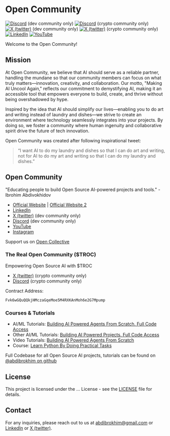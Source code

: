 # Open Community

[![Discord](https://camo.githubusercontent.com/ec5d39ab0ea8e734562352ef135e2937a2526002b90e9a432d0cb29c695b5c1d/68747470733a2f2f696d672e736869656c64732e696f2f62616467652f446973636f72642d4a6f696e2532306f75722532307365727665722d3538363546323f7374796c653d666f722d7468652d6261646765266c6f676f3d646973636f7264266c6f676f436f6c6f723d7768697465)](discord.gg/nhDV2kJD) (dev community only)
[![Discord](https://camo.githubusercontent.com/ec5d39ab0ea8e734562352ef135e2937a2526002b90e9a432d0cb29c695b5c1d/68747470733a2f2f696d672e736869656c64732e696f2f62616467652f446973636f72642d4a6f696e2532306f75722532307365727665722d3538363546323f7374796c653d666f722d7468652d6261646765266c6f676f3d646973636f7264266c6f676f436f6c6f723d7768697465)](https://discord.gg/WdgS8jU98w) (crypto community only)
[![X (twitter)](https://camo.githubusercontent.com/527cd512620074e605797b2bb8d9cc4cf6077dcfdfcc8593ea8ac2cadc5fcb19/68747470733a2f2f696d672e736869656c64732e696f2f62616467652f582e636f6d2d466f6c6c6f772d3144413146323f7374796c653d666f722d7468652d6261646765266c6f676f3d78266c6f676f436f6c6f723d7768697465)](https://x.com/xxopencommunity) (dev community only)
[![X (twitter)](https://camo.githubusercontent.com/527cd512620074e605797b2bb8d9cc4cf6077dcfdfcc8593ea8ac2cadc5fcb19/68747470733a2f2f696d672e736869656c64732e696f2f62616467652f582e636f6d2d466f6c6c6f772d3144413146323f7374796c653d666f722d7468652d6261646765266c6f676f3d78266c6f676f436f6c6f723d7768697465)](https://x.com/xopencommunity) (crypto community only)
[![LinkedIn](https://camo.githubusercontent.com/e0b5da352ded24c34c027e1826bc2c4d780976b2bdabca57eff4ca185ff7ba56/68747470733a2f2f696d672e736869656c64732e696f2f62616467652f4c696e6b6564496e2d436f6e6e6563742d626c75653f7374796c653d666f722d7468652d6261646765266c6f676f3d6c696e6b6564696e266c6f676f436f6c6f723d7768697465)](https://linkedin.com/company/opencommunity)
[![YouTube](https://camo.githubusercontent.com/aafea284ffcbb063291ec2cc2803493982e65fa18967a211c5b5c689170c217b/68747470733a2f2f696d672e736869656c64732e696f2f62616467652f596f75547562652d5375627363726962652d7265643f7374796c653d666f722d7468652d6261646765266c6f676f3d796f7574756265266c6f676f436f6c6f723d7768697465)](https://youtube.com/@theopencommunity)

Welcome to the Open Community!

## Mission
At Open Community, we believe that AI should serve as a reliable partner, handling the mundane so that our community members can focus on what truly matters—innovation, creativity, and collaboration. Our motto, "Making AI Uncool Again," reflects our commitment to demystifying AI, making it an accessible tool that empowers everyone to build, create, and thrive without being overshadowed by hype.

Inspired by the idea that AI should simplify our lives—enabling you to do art and writing instead of laundry and dishes—we strive to create an environment where technology seamlessly integrates into your projects. By doing so, we foster a community where human ingenuity and collaborative spirit drive the future of tech innovation.

Open Community was created after following inspirational tweet:

> “I want AI to do my laundry and dishes so that I can do art and writing, not for AI to do my art and writing so that I can do my laundry and dishes.”

## Open Community

"Educating people to build Open Source AI-powered projects and tools." - Ibrohim Abdivokhidov

- [Official Website](https://theopencommunity.co) | [Official Website 2](https://imcook.in)
- [LinkedIn](https://linkedin.com/company/opencommunity)
- [X (twitter)](https://x.com/xxopencommunity) (dev community only)
- [Discord](https://discord.gg/nhDV2kJD) (dev community only)
- [YouTube](https://youtube.com/@theopencommunity)
- [Instagram](https://instagram.com/theopencommunity)

Support us on [Open Collective](https://opencollective.com/opencommunity)

### The Real Open Community ($TROC)

Empowering Open Source AI with $TROC

- [X (twitter)](https://x.com/xopencommunity) (crypto community only)
- [Discord](https://discord.gg/WdgS8jU98w) (crypto community only)

Contract Address:
```
Fvk6wGQuQQkjHMczaGqeMoe5M4RXKAnMoh6e2G7Mpump
```

### Courses & Tutorials
- AI/ML Tutorials: [Building AI Powered Agents From Scratch. Full Code Access](https://topmate.io/abdibrokhim/1355360)
- Other AI/ML Tutorials: [Building AI Powered Projects. Full Code Access](https://abdibrokhim.vercel.app/written-tutorials)
- Video Tutorials: [Building AI Powered Agents From Scratch](https://www.youtube.com/@TechWithAbee)
- Course: [Learn Python By Doing Practical Tasks](https://www.udemy.com/course/learn-python-by-doing-practical-tasks/)

Full Codebase for all Open Source AI projects, tutorials can be found on [@abdibrokhim on github](https://github.com/abdibrokhm)

## License

This project is licensed under the ... License - see the [LICENSE]() file for details.

## Contact

For any inquiries, please reach out to us at abdibrokhim@gmail.com or [LinkedIn](https://linkedin.com/in/abdibrokhim) or [X (twitter)](https://x.com/abdibrokhim).